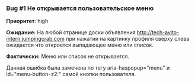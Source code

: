 ### Bug #1 Не открывается пользовательское меню

**Приоритет**: high

**Ожидание:**
На любой странице доски объявления http://tech-avito-intern.jumpingcrab.com при нажатии на картинку профиля сверху слева ожидается что откроется выпадающее меню или список.

**Фактически:**
Меню или список не открывается.

Данная ошибка была замечена по тегу aria-haspopup="menu" и id="menu-button-:r2:" самой кнопки пользователя.


